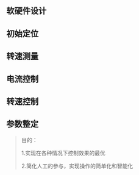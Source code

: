 ## 软硬件设计

## 初始定位

## 转速测量

## 电流控制

## 转速控制

## 参数整定

> 目的：
>
> 1.实现在各种情况下控制效果的最优
>
> 2.简化人工的参与，实现操作的简单化和智能化